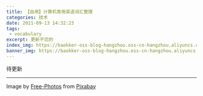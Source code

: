 ```yaml
---
title: 【自用】计算机常用英语词汇整理
categories: 技术
date: 2021-09-13 14:32:23
tags:
 - vocabulary
excerpt: 更新不完的
index_img: https://baokker-oss-blog-hangzhou.oss-cn-hangzhou.aliyuncs.com/cdn_for_blog/blog_imgs/laptop-g7e4675ad1_1920.jpg
banner_img: https://baokker-oss-blog-hangzhou.oss-cn-hangzhou.aliyuncs.com/cdn_for_blog/blog_imgs/laptop-g7e4675ad1_1920.jpg
---
```


待更新

---

Image by <a href="https://pixabay.com/photos/?utm_source=link-attribution&amp;utm_medium=referral&amp;utm_campaign=image&amp;utm_content=336373">Free-Photos</a> from <a href="https://pixabay.com/?utm_source=link-attribution&amp;utm_medium=referral&amp;utm_campaign=image&amp;utm_content=336373">Pixabay</a>